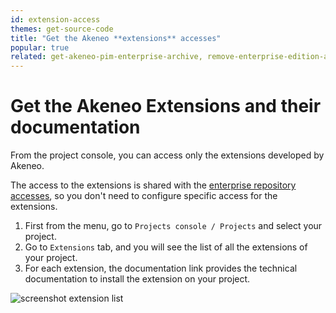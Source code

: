 ```yaml
---
id: extension-access
themes: get-source-code
title: "Get the Akeneo **extensions** accesses"
popular: true
related: get-akeneo-pim-enterprise-archive, remove-enterprise-edition-access
---
```


# Get the Akeneo Extensions and their documentation

From the project console, you can access only the extensions developed by Akeneo.

The access to the extensions is shared with the [enterprise repository accesses](get-akeneo-pim-enterprise-archive.html), so you don't need to configure specific access for the extensions. 

1. First from the menu, go to `Projects console / Projects` and select your project.
2. Go to `Extensions` tab, and you will see the list of all the extensions of your project.
3. For each extension, the documentation link provides the technical documentation to install the extension on your project.

![screenshot extension list](../img/list_extensions.jpg)
